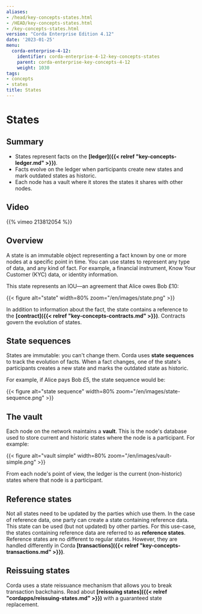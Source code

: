```yaml
---
aliases:
- /head/key-concepts-states.html
- /HEAD/key-concepts-states.html
- /key-concepts-states.html
version: "Corda Enterprise Edition 4.12"
date: '2023-01-25'
menu:
  corda-enterprise-4-12:
    identifier: corda-enterprise-4-12-key-concepts-states
    parent: corda-enterprise-key-concepts-4-12
    weight: 1030
tags:
- concepts
- states
title: States
---
```



# States

## Summary

* States represent facts on the **[ledger]({{< relref "key-concepts-ledger.md" >}})**.
* Facts evolve on the ledger when participants create new states and mark outdated states as historic.
* Each node has a vault where it stores the states it shares with other nodes.

## Video

{{% vimeo 213812054 %}}

## Overview

A state is an immutable object representing a fact known by one or more nodes at a specific point in time.
You can use states to represent any type of data, and any kind of fact. For example, a financial instrument, Know Your Customer (KYC) data, or identity information.

This state represents an IOU—an agreement that Alice owes Bob £10:

{{< figure alt="state" width=80% zoom="/en/images/state.png" >}}

In addition to information about the fact, the state contains a reference to the
**[contract]({{< relref "key-concepts-contracts.md" >}})**. Contracts govern the evolution of states.

## State sequences

States are immutable: you can't change them. Corda uses **state sequences** to track the evolution of facts.
When a fact changes, one of the state's participants creates a new state and marks the outdated state as historic.

For example, if Alice pays Bob £5, the state sequence would be:

{{< figure alt="state sequence" width=80% zoom="/en/images/state-sequence.png" >}}

## The vault

Each node on the network maintains a **vault**. This is the node's database used to store current and historic states
where the node is a participant. For example:

{{< figure alt="vault simple" width=80% zoom="/en/images/vault-simple.png" >}}

From each node's point of view, the ledger is the current (non-historic) states where that node is a participant.

## Reference states

Not all states need to be updated by the parties which use them. In the case of reference data, one party can create
a state containing reference data. This state can be used (but not updated) by other parties. For this use-case, the
states containing reference data are referred to as **reference states**. Reference states are no different
to regular states. However, they are handled differently in Corda **[transactions]({{< relref "key-concepts-transactions.md" >}})**.

## Reissuing states

Corda uses a state reissuance mechanism that allows you to break transaction backchains. Read about
**[reissuing states]({{< relref "cordapps/reissuing-states.md" >}})** with a guaranteed state replacement.
